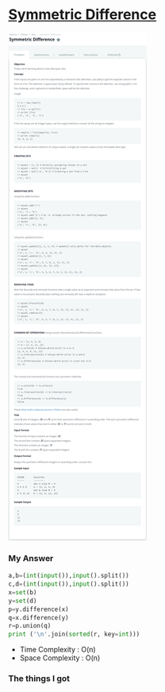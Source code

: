 # [Symmetric Difference](https://www.hackerrank.com/challenges/symmetric-difference/problem)

![image](Problem.png)



### My Answer

```python
a,b=(int(input()),input().split())
c,d=(int(input()),input().split())
x=set(b)
y=set(d)
p=y.difference(x)
q=x.difference(y)
r=p.union(q)
print ('\n'.join(sorted(r, key=int)))
```

* Time Complexity : O(n)
* Space Complexity : O(n)



### The things I got

